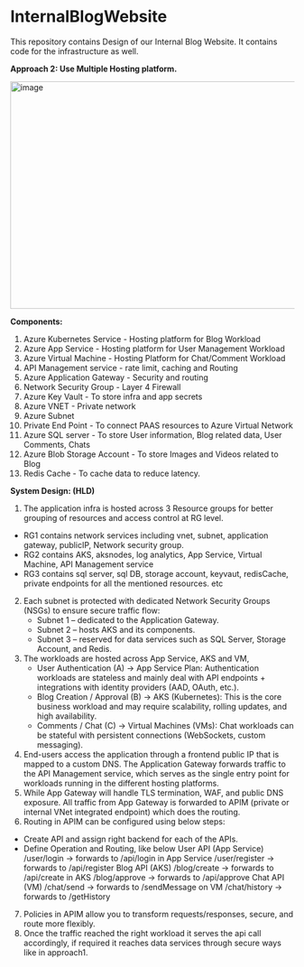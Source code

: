 # InternalBlogWebsite
This repository contains Design of our Internal Blog Website. It contains code for the infrastructure as well. 

**Approach 2: Use Multiple Hosting platform.**

<img width="1082" height="403" alt="image" src="https://github.com/user-attachments/assets/4fc12667-f94a-46da-b466-81100676e957" />

**Components:**

1) Azure Kubernetes Service - Hosting platform for Blog Workload
2) Azure App Service - Hosting platform for User Management Workload
3) Azure Virtual Machine - Hosting Platform for Chat/Comment Workload
4) API Management service - rate limit, caching and Routing
5) Azure Application Gateway - Security and routing
6) Network Security Group - Layer 4 Firewall
7) Azure Key Vault - To store infra and app secrets
8) Azure VNET - Private network
9) Azure Subnet
10) Private End Point - To connect PAAS resources to Azure Virtual Network
11) Azure SQL server - To store User information, Blog related data, User Comments, Chats 
12) Azure Blob Storage Account - To store Images and Videos related to Blog
13) Redis Cache - To cache data to reduce latency.


**System Design: (HLD)**

1) The application infra is hosted across 3 Resource groups for better grouping of resources and access control at RG level.
 - RG1 contains network services including vnet, subnet, application gateway, publicIP, Network security group.
 - RG2 contains AKS, aksnodes, log analytics, App Service, Virtual Machine, API Management service
 - RG3 contains sql server, sql DB, storage account, keyvaut, redisCache, private endpoints for all the mentioned resources. etc
2) Each subnet is protected with dedicated Network Security Groups (NSGs) to ensure secure traffic flow:
   - Subnet 1 – dedicated to the Application Gateway.
   - Subnet 2 – hosts AKS and its components.
   - Subnet 3 – reserved for data services such as SQL Server, Storage Account, and Redis.
3) The workloads are hosted across App Service, AKS and VM,
   - User Authentication (A) → App Service Plan: Authentication workloads are stateless and mainly deal with API endpoints + integrations with identity providers (AAD, OAuth, etc.).
   - Blog Creation / Approval (B) → AKS (Kubernetes): This is the core business workload and may require scalability, rolling updates, and high availability.
   - Comments / Chat (C) → Virtual Machines (VMs): Chat workloads can be stateful with persistent connections (WebSockets, custom messaging).
4) End-users access the application through a frontend public IP that is mapped to a custom DNS. The Application Gateway forwards traffic to the API Management service, which serves as the single entry point for workloads running in the different hosting platforms.
5) While App Gateway will handle TLS termination, WAF, and public DNS exposure. All traffic from App Gateway is forwarded to APIM (private or internal VNet integrated endpoint) which does the routing.
6) Routing in APIM can be configured using below steps:
  - Create API and assign right backend for each of the APIs.
  - Define Operation and Routing, like below
      User API (App Service)
      /user/login → forwards to /api/login in App Service
      /user/register → forwards to /api/register
      Blog API (AKS)
      /blog/create → forwards to /api/create in AKS
      /blog/approve → forwards to /api/approve
      Chat API (VM)
      /chat/send → forwards to /sendMessage on VM
      /chat/history → forwards to /getHistory
7) Policies in APIM allow you to transform requests/responses, secure, and route more flexibly.
8) Once the traffic reached the right workload it serves the api call accordingly, if required it reaches data services through secure ways like in approach1.
